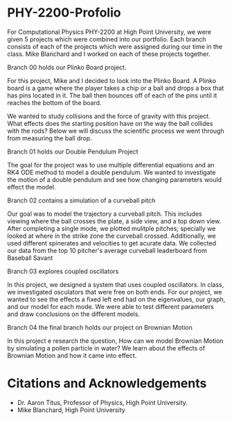 # PHY-2200-Profolio

For Computational Physics PHY-2200 at High Point University, we were given 5 projects which were combined into our portfolio. Each branch consists of each of the projects which were assigned during our time in the class. Mike Blanchard and I worked on each of these projects together. 

Branch 00 holds our Plinko Board project. 

For this project, Mike and I decided to look into the Plinko Board. A Plinko board is a game where the player takes a chip or a ball and drops a box that has pins located in it. The ball then bounces off of each of the pins until it reaches the bottom of the board. 

We wanted to study collisions and the force of gravity with this project. What effects does the starting position have on the way the ball collides with the rods? Below we will discuss the scientific process we went through from measuring the ball drop. 

Branch 01 holds our Double Pendulum Project 

The goal for the project was to use multiple differential equations and an RK4 ODE method to model a double pendulum. We wanted to investigate the motion of a double pendulum and see how changing parameters would effect the model.

Branch 02 contains a simulation of a curveball pitch 

Our goal was to model the trajectory a curveball pitch. This includes viewing where the ball crosses the plate, a side view, and a top down view. After completing a single mode, we plotted mulitple pitches; specially we looked at where in the strike zone the curveball crossed. Additionally, we used different spinerates and velocities to get acurate data. We collected our data from the top 10 pitcher's average curveball leaderboard from Baseball Savant

Branch 03 explores coupled oscillators

In this project, we designed a system that uses coupled oscillators. In class, we investigated osculators that were free on both ends. For our project, we wanted to see the effects a fixed left end had on the eigenvalues, our graph, and our model for each mode. We were able to test different parameters and draw conclusions on the different models.

Branch 04 the final branch holds our project on Brownian Motion 

In this project e research the question, How can we model Brownian Motion by simulating a pollen particle in water? We learn about the effects of Brownian Motion and how it came into effect.

# Citations and Acknowledgements

  * Dr. Aaron Titus, Professor of Physics, High Point University.
  * Mike Blanchard, High Point University 
